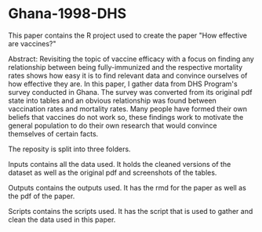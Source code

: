 # Ghana-1998-DHS

This paper contains the R project used to create the paper "How effective are vaccines?"

Abstract: Revisiting the topic of vaccine efficacy with a focus on finding any relationship between being fully-immunized and the respective mortality rates shows how easy it is to find relevant data and convince ourselves of how effective they are. In this paper, I gather data from DHS Program's survey conducted in Ghana. The survey was converted from its original pdf state into tables and an obvious relationship was found between vaccination rates and mortality rates. Many people have formed their own beliefs that vaccines do not work so, these findings work to motivate the general population to do their own research that would convince themselves of certain facts.

The reposity is split into three folders.

Inputs contains all the data used. It holds the cleaned versions of the dataset as well as the original pdf and screenshots of the tables.

Outputs contains the outputs used. It has the rmd for the paper as well as the pdf of the paper.

Scripts contains the scripts used. It has the script that is used to gather and clean the data used in this paper.
